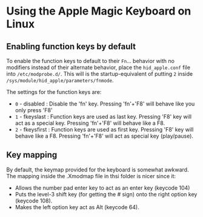 # Using the Apple Magic Keyboard on Linux

## Enabling function keys by default

To enable the function keys to default to their `Fn`... behavior with no modifiers instead of their alternate behavior, place the `hid_apple.conf` file into `/etc/modprobe.d/`.
This will is the startup-equivalent of putting `2` inside `/sys/module/hid_apple/parameters/fnmode`.

The settings for the function keys are:
* `0` - disabled : Disable the 'fn' key. Pressing 'fn'+'F8' will behave like you only press 'F8'
* `1` - fkeyslast : Function keys are used as last key. Pressing 'F8' key will act as a special key. Pressing 'fn'+'F8' will behave like a F8.
* `2` - fkeysfirst : Function keys are used as first key. Pressing 'F8' key will behave like a F8. Pressing 'fn'+'F8' will act as special key (play/pause).

## Key mapping

By default, the keymap provided for the keyboard is somewhat awkward.
The mapping inside the .Xmodmap file in thsi folder is nicer since it:
* Allows the number pad enter key to act as an enter key (keycode 104)
* Puts the level-3 shift key (for getting the # sign) onto the right option key (keycode 108).
* Makes the left option key act as Alt (keycode 64).

